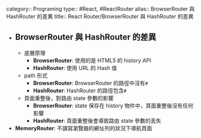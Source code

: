 category:: Programing
type:: #React, #ReactRouter
alias:: BrowserRouter 與 HashRouter 的差異
title:: React Router/BrowserRouter 與 HashRouter 的差異

- ## BrowserRouter 與 HashRouter 的差異
	- 底層原理
		- **BrowserRouter**: 使用的是 HTML5 的 history API
		- **HashRouter**: 使用 URL 的 Hash 值
	- path 形式
		- **BrowserRouter**: BrowserRouter 的路徑中沒有`#`
		- **HashRouter**: HashRouter 的路徑包含`#`
	- 頁面重整後，對路由 state 參數的影響
		- **BrowserRouter**: state 保存在 history 物件中，頁面重整後沒有任何影響
		- **HashRouter**: 頁面重整後會導致路由 state 參數的丟失
- **MemoryRouter**: 不讀寫瀏覽器的網址列的狀況下導航頁面